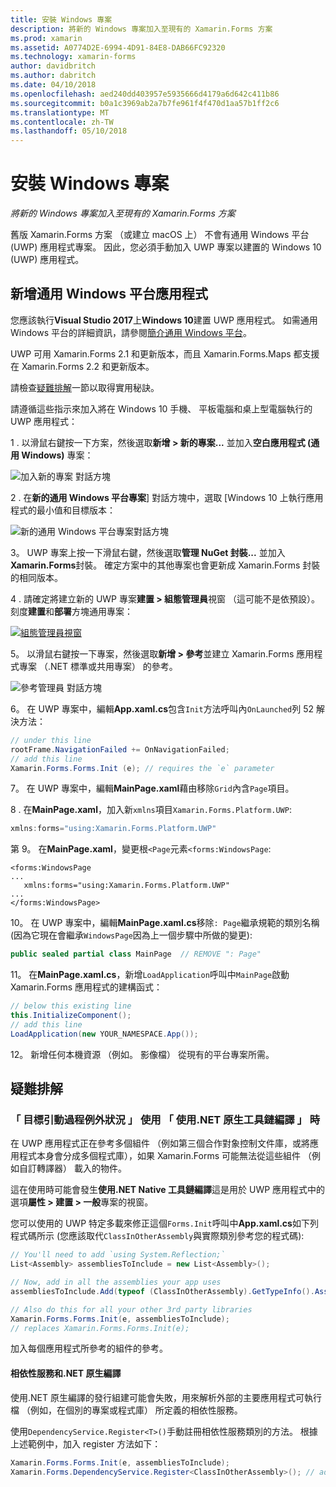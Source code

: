 ```yaml
---
title: 安裝 Windows 專案
description: 將新的 Windows 專案加入至現有的 Xamarin.Forms 方案
ms.prod: xamarin
ms.assetid: A0774D2E-6994-4D91-84E8-DAB66FC92320
ms.technology: xamarin-forms
author: davidbritch
ms.author: dabritch
ms.date: 04/10/2018
ms.openlocfilehash: aed240dd403957e5935666d4179a6d642c411b86
ms.sourcegitcommit: b0a1c3969ab2a7b7fe961f4f470d1aa57b1ff2c6
ms.translationtype: MT
ms.contentlocale: zh-TW
ms.lasthandoff: 05/10/2018
---
```

# <a name="setup-windows-projects"></a>安裝 Windows 專案

_將新的 Windows 專案加入至現有的 Xamarin.Forms 方案_

舊版 Xamarin.Forms 方案 （或建立 macOS 上） 不會有通用 Windows 平台 (UWP) 應用程式專案。 因此，您必須手動加入 UWP 專案以建置的 Windows 10 (UWP) 應用程式。

## <a name="add-a-universal-windows-platform-app"></a>新增通用 Windows 平台應用程式

您應該執行**Visual Studio 2017**上**Windows 10**建置 UWP 應用程式。 如需通用 Windows 平台的詳細資訊，請參閱[簡介通用 Windows 平台](/windows/uwp/get-started/universal-application-platform-guide/)。

UWP 可用 Xamarin.Forms 2.1 和更新版本，而且 Xamarin.Forms.Maps 都支援在 Xamarin.Forms 2.2 和更新版本。

請檢查<a href="#troubleshooting">疑難排解</a>一節以取得實用秘訣。

請遵循這些指示來加入將在 Windows 10 手機、 平板電腦和桌上型電腦執行的 UWP 應用程式：

 1 . 以滑鼠右鍵按一下方案，然後選取**新增 > 新的專案...** 並加入**空白應用程式 (通用 Windows)** 專案：

  ![](universal-images/add-wu.png "加入新的專案 對話方塊")

 2 . 在**新的通用 Windows 平台專案**] 對話方塊中，選取 [Windows 10 上執行應用程式的最小值和目標版本：

  ![](universal-images/target-version.png "新的通用 Windows 平台專案對話方塊")

 3。 UWP 專案上按一下滑鼠右鍵，然後選取**管理 NuGet 封裝...** 並加入**Xamarin.Forms**封裝。 確定方案中的其他專案也會更新成 Xamarin.Forms 封裝的相同版本。

 4 . 請確定將建立新的 UWP 專案**建置 > 組態管理員**視窗 （這可能不是依預設）。 刻度**建置**和**部署**方塊通用專案：

  [![](universal-images/configuration-sml.png "組態管理員視窗")](universal-images/configuration.png#lightbox "組態管理員視窗")

 5。 以滑鼠右鍵按一下專案，然後選取**新增 > 參考**並建立 Xamarin.Forms 應用程式專案 （.NET 標準或共用專案） 的參考。

  ![](universal-images/addref-sml.png "參考管理員 對話方塊")

 6。 在 UWP 專案中，編輯**App.xaml.cs**包含`Init`方法呼叫內`OnLaunched`列 52 解決方法：

```csharp
// under this line
rootFrame.NavigationFailed += OnNavigationFailed;
// add this line
Xamarin.Forms.Forms.Init (e); // requires the `e` parameter
```

 7。 在 UWP 專案中，編輯**MainPage.xaml**藉由移除`Grid`內含`Page`項目。

 8 . 在**MainPage.xaml**，加入新`xmlns`項目`Xamarin.Forms.Platform.UWP`:

```csharp
xmlns:forms="using:Xamarin.Forms.Platform.UWP"
```

 第 9。 在**MainPage.xaml**，變更根`<Page`元素`<forms:WindowsPage`:

```xaml
<forms:WindowsPage
...
   xmlns:forms="using:Xamarin.Forms.Platform.UWP"
...
</forms:WindowsPage>
```

 10。 在 UWP 專案中，編輯**MainPage.xaml.cs**移除`: Page`繼承規範的類別名稱 (因為它現在會繼承`WindowsPage`因為上一個步驟中所做的變更):

```csharp
public sealed partial class MainPage  // REMOVE ": Page"
```

 11。 在**MainPage.xaml.cs**，新增`LoadApplication`呼叫中`MainPage`啟動 Xamarin.Forms 應用程式的建構函式：

```csharp
// below this existing line
this.InitializeComponent();
// add this line
LoadApplication(new YOUR_NAMESPACE.App());
```

<!--
11 . Double-click **Package.appxmanifest** to set these capabilities
  that are often required:

  Capabilities set:

  * Internet (Client)
  * Location
-->

12。 新增任何本機資源 （例如。 影像檔） 從現有的平台專案所需。

## <a name="troubleshooting"></a>疑難排解

<a name="target-invocation-exception" />

### <a name="target-invocation-exception-when-using-compile-with-net-native-tool-chain"></a>「 目標引動過程例外狀況 」 使用 「 使用.NET 原生工具鏈編譯 」 時

在 UWP 應用程式正在參考多個組件 （例如第三個合作對象控制文件庫，或將應用程式本身會分成多個程式庫），如果 Xamarin.Forms 可能無法從這些組件 （例如自訂轉譯器） 載入的物件。

這在使用時可能會發生**使用.NET Native 工具鏈編譯**這是用於 UWP 應用程式中的選項**屬性 > 建置 > 一般**專案的視窗。

您可以使用的 UWP 特定多載來修正這個`Forms.Init`呼叫中**App.xaml.cs**如下列程式碼所示 (您應該取代`ClassInOtherAssembly`與實際類別參考您的程式碼):

```csharp
// You'll need to add `using System.Reflection;`
List<Assembly> assembliesToInclude = new List<Assembly>();

// Now, add in all the assemblies your app uses
assembliesToInclude.Add(typeof (ClassInOtherAssembly).GetTypeInfo().Assembly);

// Also do this for all your other 3rd party libraries
Xamarin.Forms.Forms.Init(e, assembliesToInclude);
// replaces Xamarin.Forms.Forms.Init(e);
```

加入每個應用程式所參考的組件的參考。

#### <a name="dependency-services-and-net-native-compilation"></a>相依性服務和.NET 原生編譯

使用.NET 原生編譯的發行組建可能會失敗，用來解析外部的主要應用程式可執行檔 （例如，在個別的專案或程式庫） 所定義的相依性服務。

使用`DependencyService.Register<T>()`手動註冊相依性服務類別的方法。 根據上述範例中，加入 register 方法如下：

```csharp
Xamarin.Forms.Forms.Init(e, assembliesToInclude);
Xamarin.Forms.DependencyService.Register<ClassInOtherAssembly>(); // add this
```
